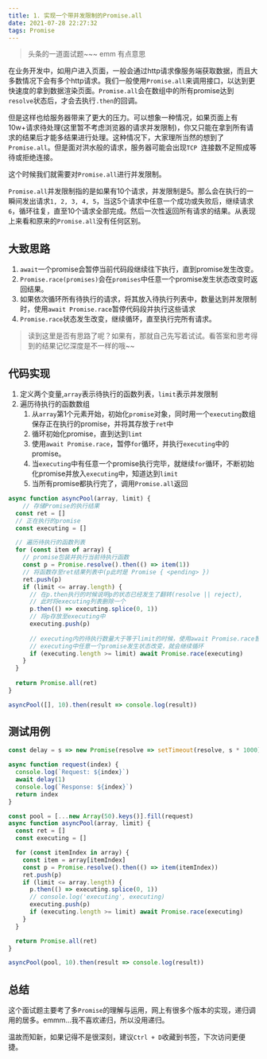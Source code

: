```yaml
---
title: 1. 实现一个带并发限制的Promise.all
date: 2021-07-28 22:27:32
tags: Promise
---
```


> 头条的一道面试题~~~ emm 有点意思



在业务开发中，如用户进入页面，一般会通过http请求像服务端获取数据，而且大多数情况下会有多个http请求。我们一般使用`Promise.all`来调用接口，以达到更快速度的拿到数据渲染页面。`Promise.all`会在数组中的所有promise达到`resolve`状态后，才会去执行`.then`的回调。

但是这样也给服务器带来了更大的压力。可以想象一种情况，如果页面上有10w+请求待处理(这里暂不考虑浏览器的请求并发限制)，你又只能在拿到所有请求的结果后才能多结果进行处理。这种情况下，大家理所当然的想到了`Promise.all`。但是面对洪水般的请求，服务器可能会出现`TCP `连接数不足照成等待或拒绝连接。

这个时候我们就需要对`Promise.all`进行并发限制。

`Promise.all`并发限制指的是如果有10个请求，并发限制是5。那么会在执行的一瞬间发出请求`1, 2, 3, 4, 5`，当这5个请求中任意一个成功或失败后，继续请求`6`，循环往复，直至10个请求全部完成。然后一次性返回所有请求的结果。从表现上来看和原来的`Promise.all`没有任何区别。

## 大致思路

1. `await`一个promise会暂停当前代码段继续往下执行，直到promise发生改变。
2. `Promise.race(promises)`会在`promises`中任意一个promise发生状态改变时返回结果。
3. 如果依次循环所有待执行的请求，将其放入待执行列表中，数量达到并发限制时，使用`await Promise.race`暂停代码段并执行这些请求
4. `Promise.race`状态发生改变，继续循环，直至执行完所有请求。



> 读到这里是否有思路了呢？如果有，那就自己先写着试试。看答案和思考得到的结果记忆深度是不一样的哦~~

## 代码实现

1. 定义两个变量,`array`表示待执行的函数列表，`limit`表示并发限制
2. 遍历待执行的函数数组
   1. 从`array`第1个元素开始，初始化`promise`对象，同时用一个`executing`数组保存正在执行的promise，并将其存放于`ret`中
   2. 循环初始化promise，直到达到`limt`
   3. 使用`await Promise.race`，暂停`for`循环，并执行`executing`中的promise。
   4. 当`executing`中有任意一个promise执行完毕，就继续`for`循环，不断初始化promise并放入`executing`中，知道达到`limit`
   5. 当所有promise都执行完了，调用`Promise.all`返回

```js
async function asyncPool(array, limit) {
	// 存储Promise的执行结果  
  const ret = []
  // 正在执行的promise
  const executing = []  

  // 遍历待执行的函数列表
  for (const item of array) {
    // promise包装并执行当前待执行函数
    const p = Promise.resolve().then(() => item(1))
    // 将函数存至ret结果列表中(p此时是 Promise { <pending> })
    ret.push(p)
    if (limit <= array.length) {
      // 在p.then执行的时候说明p的状态已经发生了翻转(resolve || reject),
      // 此时将executing列表删除一个
      p.then(() => executing.splice(0, 1))
      // 将p存放至executing中
      executing.push(p)
     
      // executing内的待执行数量大于等于limit的时候，使用await Promise.race暂停for循环，
      // executing中任意一个promise发生状态改变，就会继续循环
      if (executing.length >= limit) await Promise.race(executing)
    }
  }
  
  return Promise.all(ret)
}

asyncPool([], 10).then(result => console.log(result))
```



## 测试用例

```js
const delay = s => new Promise(resolve => setTimeout(resolve, s * 1000))

async function request(index) {
  console.log(`Request: ${index}`)
  await delay(1)
  console.log(`Response: ${index}`)
  return index
}

const pool = [...new Array(50).keys()].fill(request)
async function asyncPool(array, limit) {
  const ret = []
  const executing = []  

  for (const itemIndex in array) {
    const item = array[itemIndex]
    const p = Promise.resolve().then(() => item(itemIndex))
    ret.push(p)
    if (limit <= array.length) {
      p.then(() => executing.splice(0, 1))
      // console.log('executing', executing)
      executing.push(p)
      if (executing.length >= limit) await Promise.race(executing)
    }
  }

  return Promise.all(ret)
}

asyncPool(pool, 10).then(result => console.log(result))

```

## 总结

这个面试题主要考了多`Promise`的理解与运用，网上有很多个版本的实现，递归调用的居多。emmm...我不喜欢递归，所以没用递归。

温故而知新，如果记得不是很深刻，建议`Ctrl + D`收藏到书签，下次访问更便捷。